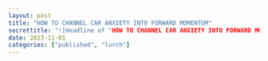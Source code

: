 ```yaml
---
layout: post
title: "HOW TO CHANNEL CAR ANXIETY INTO FORWARD MOMENTUM"
secrettitle: "![Headline of "HOW TO CHANNEL CAR ANXIETY INTO FORWARD MOMENTUM" as seen in Lurch Zine.](../assets/img/forward_momentum_headline.png)test"
date: 2023-11-01
categories: ["published", "lurch"]
---
```


